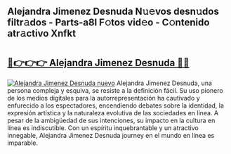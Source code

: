 ## Alejandra Jimenez Desnuda N𝚞𝚎vos desn𝚞dos filtr𝚊dos - Parts-a8l F𝚘tos vid𝚎o - C𝚘ntenido atr𝚊ctivo Xnfkt

# <h2><a href="http://mb9kfi.tromn.icu/?c=Alejandra+Jimenez+Desnuda">🔗👉👉👉 Alejandra Jimenez Desnuda 🔗🔗</a></h2>

[![Alejandra Jimenez Desnuda nuevo](https://i.imgur.com/pEAQMta.gif)](http://mb9kfi.tromn.icu/?c=Alejandra+Jimenez+Desnuda)
Alejandra Jimenez Desnuda, una persona compleja y esquiva, se resiste a la definición fácil. Su uso pionero de los medios digitales para la autorrepresentación ha cautivado y enfurecido a los espectadores, encendiendo debates sobre la identidad, la expresión artística y la naturaleza evolutiva de las sociedades en línea. A pesar de la ambigüedad de sus intenciones, su impacto en la cultura en línea es indiscutible. Con un espíritu inquebrantable y un atractivo innegable, Alejandra Jimenez Desnuda journey en el mundo en línea es imparable.
